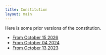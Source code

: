 ```yaml
---
title: Constitution
layout: main
---
```


Here is some prior versions of the constitution.
 * [From October 15 2026](/assets/constitution/MSS_Constitution_October_2025.pdf)
 * [From October 04 2024](/assets/constitution/MSS_Constitution_October_2024.pdf)
 * [From October 13 2023](/assets/constitution/MSS_Constitution_October_2023.pdf)
